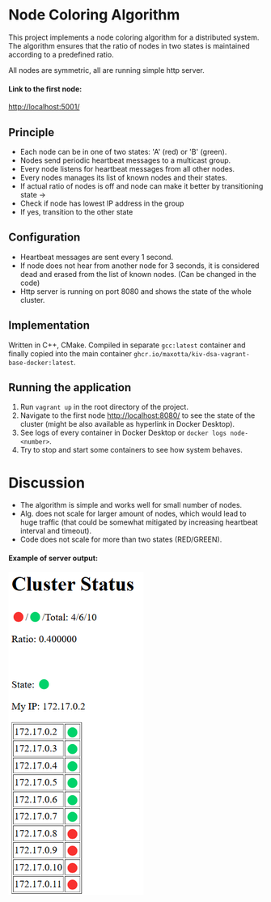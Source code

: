 # Node Coloring Algorithm

This project implements a node coloring algorithm for a distributed system. The algorithm ensures that the ratio of nodes in two states is maintained according to a predefined ratio.

All nodes are symmetric, all are running simple http server. 

####  Link to the first node:
[http://localhost:5001/](http://localhost:5001/)


## Principle
- Each node can be in one of two states: 'A' (red) or 'B' (green).
- Nodes send periodic heartbeat messages to a multicast group.
- Every node listens for heartbeat messages from all other nodes.
- Every nodes manages its list of known nodes and their states.
- If actual ratio of nodes is off and node can make it better by transitioning state -> 
- Check if node has lowest IP address in the group
- If yes, transition to the other state

## Configuration
- Heartbeat messages are sent every 1 second.
- If node does not hear from another node for 3 seconds, it is considered dead and erased from the list of known nodes. (Can be changed in the code)
- Http server is running on port 8080 and shows the state of the whole cluster.


## Implementation
Written in C++, CMake. Compiled in separate `gcc:latest` container and finally copied into the main container `ghcr.io/maxotta/kiv-dsa-vagrant-base-docker:latest`.

## Running the application
1. Run `vagrant up` in the root directory of the project.
2. Navigate to the first node [http://localhost:8080/](http://localhost:8080/) to see the state of the cluster (might be also available as hyperlink in Docker Desktop).
3. See logs of every container in Docker Desktop or `docker logs node-<number>`.
4. Try to stop and start some containers to see how system behaves.

# Discussion
- The algorithm is simple and works well for small number of nodes.
- Alg. does not scale for larger amount of nodes, which would lead to huge traffic (that could be somewhat mitigated by increasing heartbeat interval and timeout).
- Code does not scale for more than two states (RED/GREEN).

#### Example of server output:
![alt text](image.png)